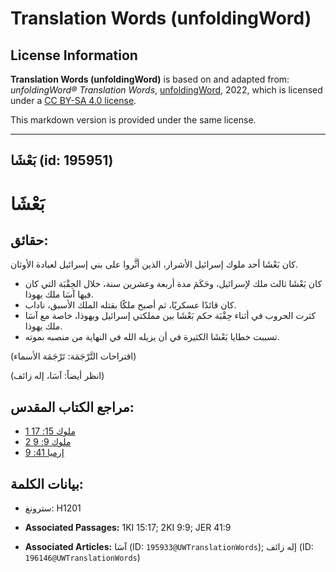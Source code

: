 # Translation Words (unfoldingWord)

## License Information

**Translation Words (unfoldingWord)** is based on and adapted from: _unfoldingWord® Translation Words_, [unfoldingWord](https://unfoldingword.org/utw), 2022, which is licensed under a [CC BY-SA 4.0 license](https://creativecommons.org/licenses/by-sa/4.0/legalcode.en).

This markdown version is provided under the same license.



--------------------------------

## بَعْشَا (id: 195951)

بَعْشَا
=======

حقائق:
------

كان بَعْشَا أحد ملوك إسرائيل الأشرار، الذين أثَّروا على بني إسرائيل لعبادة الأوثان.

* كان بَعْشَا ثالث ملك لإسرائيل، وحَكَمَ مدة أربعة وعشرين سنة، خلال الحِقْبَة التي كان فيها آسَا ملك يهوذا.
* كان قائدًا عسكريًا، ثم أصبح ملكًا بقتله الملك الأسبق، ناداب.
* كثرت الحروب في أثناء حِقْبَة حكم بَعْشَا بين مملكتي إسرائيل ويهوذا، خاصة مع آسَا ملك يهوذا.
* تسببت خطايا بَعْشَا الكثيرة في أن يزيله الله في النهاية من منصبه بموته.

(اقتراحات التَّرْجَمَة: تَرْجَمَة الأسماء)

(انظر أيضاً: آسَا، إله زائف)

مراجع الكتاب المقدس:
--------------------

* [1 ملوك 15: 17](https://ref.ly/1Kgs15:17)
* [2 ملوك 9: 9](https://ref.ly/2Kgs9:9)
* [إرميا 41: 9](https://ref.ly/Jer41:9)

بيانات الكلمة:
--------------

* سترونغ: H1201

* **Associated Passages:** 1KI 15:17; 2KI 9:9; JER 41:9
* **Associated Articles:** آسَا (ID: `195933@UWTranslationWords`); إله زائف (ID: `196146@UWTranslationWords`)

